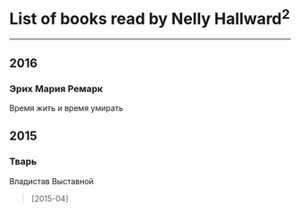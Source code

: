 # List of books read by Nelly Hallward<sup>2</sup>
---

## 2016

### Эрих Мария Ремарк
Время жить и время умирать



## 2015

### Тварь
Владистав Выставной
> [2015-04] 



